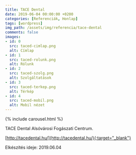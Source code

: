 ```yaml
---
title: TACE Dental
date: 2019-06-04 00:00:00 +0200
categories: [Referenciák, Honlap]
tags: [wordpress]
img_path: /assets/img/referencia/tace-dental
comments: false
images:
- id: 0
  src: taced-cimlap.png
  alt: Címlap
- id: 1
  src: taced-rolunk.png
  alt: Rólunk
- id: 2
  src: taced-szolg.png
  alt: Szolgáltatások
- id: 3
  src: taced-terkep.png
  alt: Térkép
- id: 4
  src: taced-mobil.png
  alt: Mobil nézet
---
```


{% include carousel.html %}

TACE Dental Alsóvárosi Fogászati Centrum.

[http://tacedental.hu/](http://tacedental.hu/){:target="_blank"}

Elkészítés ideje: 2019.06.04